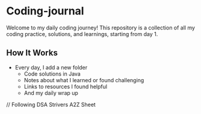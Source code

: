 # Coding-journal

Welcome to my daily coding journey! This repository is a collection of all my coding practice, solutions, and learnings, starting from day 1.

## How It Works

- Every day, I add a new folder
  - Code solutions in Java
  - Notes about what I learned or found challenging
  - Links to resources I found helpful
  - And my daily wrap up
 
// Following DSA Strivers A2Z Sheet
